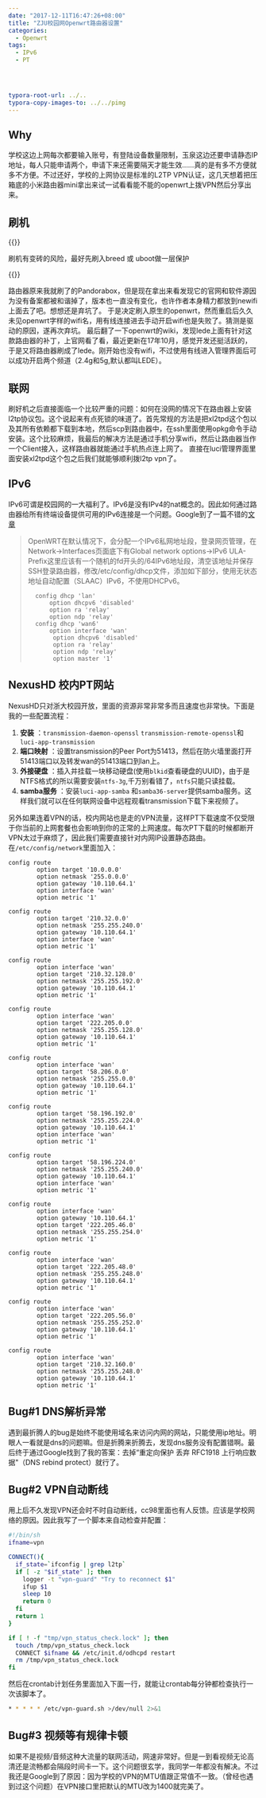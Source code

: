 ```yaml
---
date: "2017-12-11T16:47:26+08:00"
title: "ZJU校园网Openwrt路由器设置"
categories: 
  - Openwrt
tags:
  - IPv6
  - PT




typora-root-url: ../..
typora-copy-images-to: ../../pimg
---
```



## Why

学校这边上网每次都要输入账号，有登陆设备数量限制，玉泉这边还要申请静态IP地址，每人只能申请两个，申请下来还需要隔天才能生效……真的是有多不方便就多不方便。不过还好，学校的上网协议是标准的L2TP VPN认证，这几天想着把压箱底的小米路由器mini拿出来试一试看看能不能的openwrt上拨VPN然后分享出来。



## 刷机

{{<admonition type="warning">}}

刷机有变砖的风险，最好先刷入breed 或 uboot做一层保护

{{</admonition>}}

<!--more-->
路由器原来我就刷了的Pandorabox，但是现在拿出来看发现它的官网和软件源因为没有备案都被和谐掉了，版本也一直没有变化，也许作者本身精力都放到newifi上面去了吧。想想还是弃坑了。
于是决定刷入原生的openwrt，然而重启后久久未见openwrt字样的wifi名，用有线连接进去手动开启wifi也是失败了。猜测是驱动的原因，遂再次弃坑。
最后翻了一下openwrt的wiki，发现lede上面有针对这款路由器的补丁，上官网看了看，最近更新在17年10月，感觉开发还挺活跃的，于是又将路由器刷成了lede。刚开始也没有wifi，不过使用有线进入管理界面后可以成功开启两个频道（2.4g和5g,默认都叫LEDE）。


## 联网
刷好机之后直接面临一个比较严重的问题：如何在没网的情况下在路由器上安装l2tp协议包。这个说起来有点死锁的味道了。首先常规的方法是把xl2tpd这个包以及其所有依赖都下载到本地，然后scp到路由器中，在ssh里面使用opkg命令手动安装。这个比较麻烦，我最后的解决方法是通过手机分享wifi，然后让路由器当作一个Client接入，这样路由器就能通过手机热点连上网了。
直接在luci管理界面里面安装xl2tpd这个包之后我们就能够顺利拨l2tp vpn了。



## IPv6
IPv6可谓是校园网的一大福利了。IPv6是没有IPv4的nat概念的。因此如何通过路由器给所有终端设备提供可用的IPv6连接是一个问题。Google到了一篇不错的[文章](http://blog.kompaz.win/2017/02/22/OpenWRT%20IPv6%20%E9%85%8D%E7%BD%AE/)

>OpenWRT在默认情况下，会分配一个IPv6私网地址段，登录网页管理，在Network->Interfaces页面底下有Global network options->IPv6 ULA-Prefix这里应该有一个随机的fd开头的/64IPv6地址段，清空该地址并保存
>SSH登录路由器，修改/etc/config/dhcp文件，添加如下部分，使用无状态地址自动配置（SLAAC）IPv6，不使用DHCPv6。
>
>       config dhcp 'lan'
>           option dhcpv6 'disabled'
>           option ra 'relay'
>           option ndp 'relay'
>       config dhcp 'wan6'
>           option interface 'wan'
>            option dhcpv6 'disabled'
>            option ra 'relay'
>            option ndp 'relay'
>            option master '1'


## NexusHD 校内PT网站
NexusHD只对浙大校园开放，里面的资源非常非常多而且速度也非常快。下面是我的一些配置流程：

1. **安装** ：`transmission-daemon-openssl` `transmission-remote-openssl`和`luci-app-transmission`
2. **端口映射** ：设置transmission的Peer Port为51413，然后在防火墙里面打开51413端口以及转发wan的51413端口到lan上。
3. **外接硬盘** ：插入并挂载一块移动硬盘(使用`blkid`查看硬盘的UUID)，由于是NTFS格式的所以需要安装`ntfs-3g`,千万别看错了，`ntfs`只能只读挂载。
4. **samba服务** ：安装`luci-app-samba` 和`samba36-server`提供samba服务。这样我们就可以在任何联网设备中远程观看transmission下载下来视频了。


另外如果连着VPN的话，校内网站也是走的VPN流量，这样PT下载速度不仅受限于你当前的上网套餐也会影响到你的正常的上网速度。每次PT下载的时候都断开VPN太过于麻烦了，因此我们需要直接针对内网IP设置静态路由。  
在`/etc/config/network`里面加入：

```
config route
        option target '10.0.0.0'
        option netmask '255.0.0.0'
        option gateway '10.110.64.1'
        option interface 'wan'
        option metric '1'

config route
        option target '210.32.0.0'
        option netmask '255.255.240.0'
        option gateway '10.110.64.1'
        option interface 'wan'
        option metric '1'

config route
        option interface 'wan'
        option target '210.32.128.0'
        option netmask '255.255.192.0'
        option gateway '10.110.64.1'
        option metric '1'

config route
        option interface 'wan'
        option target '222.205.0.0'
        option netmask '255.255.128.0'
        option gateway '10.110.64.1'
        option metric '1'

config route
        option interface 'wan'
        option target '58.206.0.0'
        option netmask '255.255.0.0'
        option gateway '10.110.64.1'
        option metric '1'

config route
        option target '58.196.192.0'
        option netmask '255.255.224.0'
        option gateway '10.110.64.1'
        option interface 'wan'
        option metric '1'

config route
        option target '58.196.224.0'
        option netmask '255.255.240.0'
        option gateway '10.110.64.1'
        option interface 'wan'
        option metric '1'

config route
        option interface 'wan'
        option gateway '10.110.64.1'
        option target '222.205.46.0'
        option netmask '255.255.254.0'
        option metric '1'

config route
        option interface 'wan'
        option target '222.205.48.0'
        option netmask '255.255.248.0'
        option gateway '10.110.64.1'
        option metric '1'

config route
        option interface 'wan'
        option target '222.205.56.0'
        option netmask '255.255.252.0'
        option gateway '10.110.64.1'
        option metric '1'

config route
        option interface 'wan'
        option target '210.32.160.0'
        option netmask '255.255.248.0'
        option gateway '10.110.64.1'
        option metric '1'
```


## Bug#1 DNS解析异常
遇到最折腾人的bug是始终不能使用域名来访问内网的网站，只能使用ip地址。明眼人一看就是dns的问题嘛。但是折腾来折腾去，发现dns服务没有配置错啊。最后终于通过Google找到了我的答案：去掉“重定向保护 丢弃 RFC1918 上行响应数据"（DNS rebind protect）就行了。

## Bug#2 VPN自动断线
用上后不久发现VPN还会时不时自动断线，cc98里面也有人反馈。应该是学校网络的原因。因此我写了一个脚本来自动检查并配置：
```bash
#!/bin/sh
ifname=vpn

CONNECT(){
  if_state=`ifconfig | grep l2tp`
  if [ -z "$if_state" ]; then
    logger -t "vpn-guard" "Try to reconnect $1"
    ifup $1
    sleep 10
    return 0
  fi
  return 1
}

if [ ! -f "tmp/vpn_status_check.lock" ]; then
  touch /tmp/vpn_status_check.lock
  CONNECT $ifname && /etc/init.d/odhcpd restart
  rm /tmp/vpn_status_check.lock
fi
```
然后在crontab计划任务里面加入下面一行，就能让crontab每分钟都检查执行一次该脚本了。
```bash
* * * * * /etc/vpn-guard.sh >/dev/null 2>&1
```

## Bug#3 视频等有规律卡顿
如果不是视频/音频这种大流量的联网活动，网速非常好。但是一到看视频无论高清还是流畅都会隔段时间卡一下。这个问题很玄学，我同学一年都没有解决。不过我还是Google到了原因：因为学校的VPN的MTU值跟正常值不一致。（曾经也遇到过这个问题）在VPN接口里把默认的MTU改为1400就完美了。
